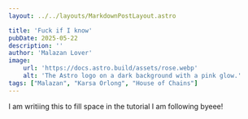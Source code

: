 ```yaml
---
layout: ../../layouts/MarkdownPostLayout.astro

title: 'Fuck if I know'
pubDate: 2025-05-22
description: ''
author: 'Malazan Lover'
image:
    url: 'https://docs.astro.build/assets/rose.webp'
    alt: 'The Astro logo on a dark background with a pink glow.'
tags: ["Malazan", "Karsa Orlong", "House of Chains"]
---
```



I am writiing this to fill space in the tutorial I am following byeee!